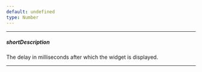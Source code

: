 ```yaml
---
default: undefined
type: Number
---
```

---
##### shortDescription
The delay in milliseconds after which the widget is displayed.

---
